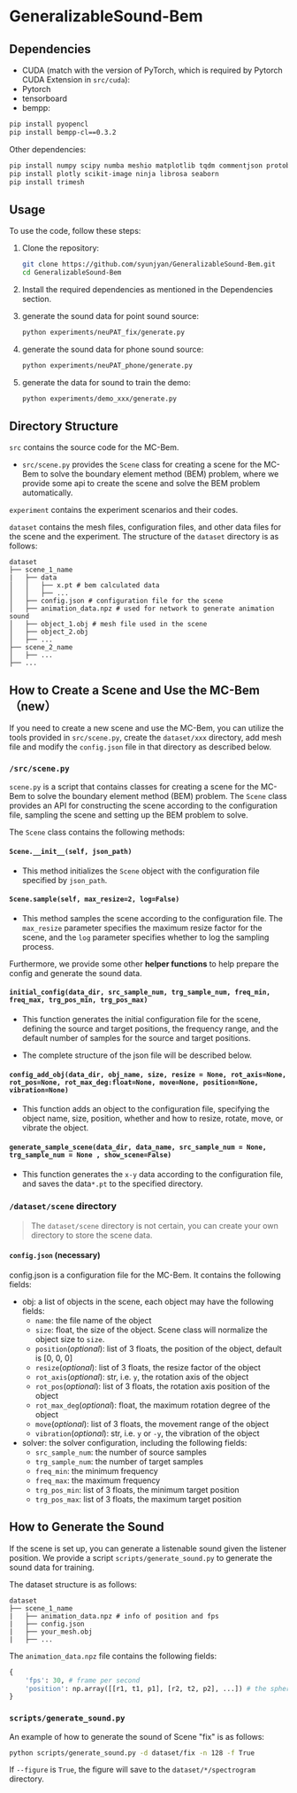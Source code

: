 # GeneralizableSound-Bem

## Dependencies

- CUDA (match with the version of PyTorch, which is required by Pytorch CUDA Extension in `src/cuda`):
- Pytorch
- tensorboard
- bempp:

```bash
pip install pyopencl
pip install bempp-cl==0.3.2
```

Other dependencies:

```bash
pip install numpy scipy numba meshio matplotlib tqdm commentjson protobuf ipywidgets IPython
pip install plotly scikit-image ninja librosa seaborn
pip install trimesh
```


## Usage

To use the code, follow these steps:

1. Clone the repository:

    ```bash
    git clone https://github.com/syunjyan/GeneralizableSound-Bem.git
    cd GeneralizableSound-Bem
    ```

2. Install the required dependencies as mentioned in the Dependencies section.

3. generate the sound data for point sound source: 

    ```bash
    python experiments/neuPAT_fix/generate.py
    ```

4. generate the sound data for phone sound source: 

    ```bash
    python experiments/neuPAT_phone/generate.py
    ```

5. generate the data for sound to train the demo:

    ```bash
    python experiments/demo_xxx/generate.py
    ```

## Directory Structure

`src` contains the source code for the MC-Bem. 
- `src/scene.py` provides the `Scene` class for creating a scene for the MC-Bem to solve the boundary element method (BEM) problem, where we provide some api to create the scene and solve the BEM problem automatically.

`experiment` contains the experiment scenarios and their codes.

`dataset` contains the mesh files, configuration files, and other data files for the scene and the experiment. The structure of the `dataset` directory is as follows:
```
dataset
├── scene_1_name
|   ├── data
│   │   ├── x.pt # bem calculated data
│   │   ├── ...
│   ├── config.json # configuration file for the scene
│   ├── animation_data.npz # used for network to generate animation sound
│   ├── object_1.obj # mesh file used in the scene
│   ├── object_2.obj
│   ├── ...
├── scene_2_name
│   ├── ...
├── ...

```




## How to Create a Scene and Use the MC-Bem （new）

If you need to create a new scene and use the MC-Bem, you can utilize the tools provided in `src/scene.py`, create the `dataset/xxx` directory, add mesh file and modify the `config.json` file in that directory as described below.

### `/src/scene.py`

`scene.py` is a script that contains classes for creating a scene for the MC-Bem to solve the boundary element method (BEM) problem. The `Scene` class provides an API for constructing the scene according to the configuration file, sampling the scene and setting up the BEM problem to
solve. 

The `Scene` class contains the following methods:

#### `Scene.__init__(self, json_path)`

- This method initializes the `Scene` object with the configuration file specified by `json_path`.

#### `Scene.sample(self, max_resize=2, log=False)`

-  This method samples the scene according to the configuration file. The `max_resize` parameter specifies the maximum resize factor for the scene, and the `log` parameter specifies whether to log the sampling process.


Furthermore, we provide some other **helper functions** to help prepare the config and generate the sound data.

#### `initial_config(data_dir, src_sample_num, trg_sample_num, freq_min, freq_max, trg_pos_min, trg_pos_max)`

- This function generates the initial configuration file for the scene, defining the source and target positions, the frequency range, and the default number of samples for the source and target positions.

- The complete structure of the json file will be described below.

#### `config_add_obj(data_dir, obj_name, size, resize = None, rot_axis=None, rot_pos=None, rot_max_deg:float=None, move=None, position=None, vibration=None)`

- This function adds an object to the configuration file, specifying the object name, size, position,  whether and how to resize, rotate, move, or vibrate the object.

#### `generate_sample_scene(data_dir, data_name, src_sample_num = None, trg_sample_num = None , show_scene=False)`

- This function generates the `x-y` data according to the configuration file, and saves the data`*.pt` to the specified directory.

### `/dataset/scene` directory

> The `dataset/scene` directory is not certain, you can create your own directory to store the scene data.


#### `config.json` (necessary)

config.json is a configuration file for the MC-Bem. It contains the following fields:

- obj: a list of objects in the scene, each object may have the following fields:
    - `name`: the file name of the object
    - `size`: float, the size of the object. Scene class will normalize the object size to `size`.
    - `position`(*optional*): list of 3 floats, the position of the object, default is [0, 0, 0]
    - `resize`(*optional*): list of 3 floats, the resize factor of the object
    - `rot_axis`(*optional*): str, i.e. `y`, the rotation axis of the object
    - `rot_pos`(*optional*): list of 3 floats, the rotation axis position of the object
    - `rot_max_deg`(*optional*): float, the maximum rotation degree of the object
    - `move`(*optional*): list of 3 floats, the movement range of the object
    - `vibration`(*optional*): str, i.e. `y` or `-y`, the vibration of the object
- solver: the solver configuration, including the following fields:
    - `src_sample_num`: the number of source samples
    - `trg_sample_num`: the number of target samples
    - `freq_min`: the minimum frequency
    - `freq_max`: the maximum frequency
    - `trg_pos_min`: list of 3 floats, the minimum target position
    - `trg_pos_max`: list of 3 floats, the maximum target position

## How to Generate the Sound

If the scene is set up, you can generate a listenable sound given the listener position. We provide a script `scripts/generate_sound.py` to generate the sound data for training. 

The dataset structure is as follows:

```
dataset
├── scene_1_name
|   ├── animation_data.npz # info of position and fps
|   ├── config.json 
|   ├── your_mesh.obj
|   ├── ...
```

The `animation_data.npz` file contains the following fields:
```python
{
    'fps': 30, # frame per second
    'position': np.array([[r1, t1, p1], [r2, t2, p2], ...]) # the sphere vector of the scene, where r, t, p are the radius, theta, phi of the sphere vector in [0, 1]
}
```

### `scripts/generate_sound.py`

An example of how to generate the sound of Scene "fix" is as follows:

```bash
python scripts/generate_sound.py -d dataset/fix -n 128 -f True
```


If `--figure` is `True`, the figure will save to the `dataset/*/spectrogram` directory.

